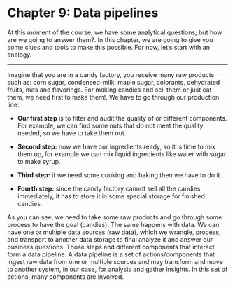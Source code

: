 # Chapter 9: Data pipelines

At this moment of the course, we have some analytical questions; but how are we going to answer them?. In this chapter, we are going to give you some clues and tools to make this possible. For now, let’s start with an analogy.


---

Imagine that you are in a candy factory, you receive many raw products such as: corn sugar, condensed-milk, maple sugar, colorants, dehydrated fruits, nuts and flavorings. For making candies and sell them or just eat them, we need first to make them!. We have to go through our production line:

- **Our first step** is to filter and audit the quality of or different components. For example, we can find some nuts that do not meet the quality needed, so we have to take them out.

- **Second step:** now we have our ingredients ready, so it is time to mix them up, for example we can mix liquid ingredients like water with sugar to make syrup.

- **Third step:** if we need some cooking and baking then we have to do it.

- **Fourth step:** since the candy factory cannot sell all the candies immediately, it has to store it in some special storage for finished candies.

As you can see, we need to take some raw products and go through some process to have the goal (candies). The same happens with data. We can have one or multiple data sources (raw data), which we wrangle, process, and transport to another data storage to final analyze it and answer our business questions. Those steps and different components that interact form a data pipeline. A data pipeline is a set of actions/components that ingest raw data from one or multiple sources and may transform and move to another system, in our case, for analysis and gather insights. In this set of actions, many components are involved.